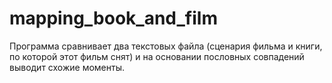 # mapping_book_and_film

Программа сравнивает два текстовых файла (сценария фильма и книги, по которой этот фильм снят) и на основании пословных совпадений выводит схожие моменты.
